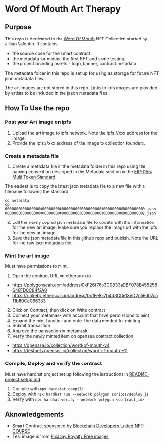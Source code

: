 # Word Of Mouth Art Therapy

## Purpose

This repo is dedicated to the [Word Of Mouth](https://opensea.io/collection/word-of-mouth-v4) NFT Collection started by Jillian Valentin. It contains 
* the source code for the smart contract
* the metadata for minting the first NFT and some testing
* the project branding assets - logo, banner, contract metadata 

The metadata folder in this repo is set up for using as storage for future NFT json metadata files. 

The art images are not stored in this repo. Links to ipfs images are provided by artists to be included in the jason metadata files.

## How To Use the repo

### Post your Art Image on ipfs

1. Upload the art image to ipfs network. Note the ipfs://xxx address for the image.
1. Provide the ipfs://xxx address of the image to collection founders.

### Create a metadata file

1. Create a metadata file in the metadata folder in this repo using the naming convention descriped in the Metadata section in the [EIP-1155: Multi Token Standard](https://eips.ethereum.org/EIPS/eip-1155).

The easiest is to copy the latest json metadata file to a new file with a filename following the standard.
```
cd metadata
cp 0000000000000000000000000000000000000000000000000000000000000000.json 0000000000000000000000000000000000000000000000000000000000000002.json
```

2. Edit the newly copied json metadata file to update with the information for the new art image. Make sure you replace the image url with the ipfs for the new art image.
3. Save the json metadata file in this github repo and publish. Note the URL for the raw json metadata file.

### Mint the art image
Must have permissions to mint.

1. Open the contract URL on etherscan.io
- https://polygonscan.com/address/0xF26f76b3C0833aDBF078B455258648FD0C84f2A0
- https://rinkeby.etherscan.io/address/0x1Fe857b4d3CDe13eD2c5Ed07cc11bff9Ce0663B3
2. Click on Contract, then click on Write contract 
4. Connect your metamask with account that have permissions to mint
3. Expand the mint function and enter the data needed for minting
5. Submit transaction
6. Approve the transaction in metamask
7. Verify the newly minted item on opensea contract collection
- https://opensea.io/collection/word-of-mouth-v4
- https://testnets.opensea.io/collection/word-of-mouth-v11

### Compile, Deploy and verify the contract
Must have hardhat project set up following the instructions in [README-project-setup.md](https://github.com/BlockDevsUnited/NFT-COURSE/blob/main/README-project-setup.md). 
1. Compile with ```npx hardahat compile```
1. Deploy with ```npx hardhat run --network polygon scripts/deploy.js```
1. Verify with ```npx hardhat verify --network polygon <contract_id>```

## Aknowledgements
- Smart Contract sponsored by [Blockchain Developers United NFT-COURSE](https://github.com/BlockDevsUnited/NFT-COURSE)
- Test image is from [Pixabay Royalty Free images](https://pixabay.com/photos/people-viewer-exhibition-2944064/)